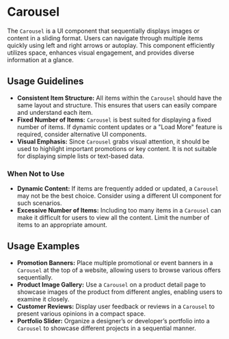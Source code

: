 # Carousel

The `Carousel` is a UI component that sequentially displays images or content in a sliding format. Users can navigate through multiple items quickly using left and right arrows or autoplay. This component efficiently utilizes space, enhances visual engagement, and provides diverse information at a glance.

## Usage Guidelines

- **Consistent Item Structure:** All items within the `Carousel` should have the same layout and structure. This ensures that users can easily compare and understand each item.
- **Fixed Number of Items:** `Carousel` is best suited for displaying a fixed number of items. If dynamic content updates or a "Load More" feature is required, consider alternative UI components.
- **Visual Emphasis:** Since `Carousel` grabs visual attention, it should be used to highlight important promotions or key content. It is not suitable for displaying simple lists or text-based data.

### When Not to Use

- **Dynamic Content:** If items are frequently added or updated, a `Carousel` may not be the best choice. Consider using a different UI component for such scenarios.
- **Excessive Number of Items:** Including too many items in a `Carousel` can make it difficult for users to view all the content. Limit the number of items to an appropriate amount.

## Usage Examples

- **Promotion Banners:** Place multiple promotional or event banners in a `Carousel` at the top of a website, allowing users to browse various offers sequentially.
- **Product Image Gallery:** Use a `Carousel` on a product detail page to showcase images of the product from different angles, enabling users to examine it closely.
- **Customer Reviews:** Display user feedback or reviews in a `Carousel` to present various opinions in a compact space.
- **Portfolio Slider:** Organize a designer’s or developer’s portfolio into a `Carousel` to showcase different projects in a sequential manner.
